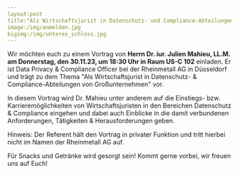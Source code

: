 ```yaml
---
layout:post
title:"Als Wirtschaftsjurist in Datenschutz- und Compliance-Abteilungen von Großunternehmen" - Vortrag von Dr. iur. Julien Mahieu, LL.M. am DO 30.11.2023, 18:30 Uhr, US-C 102
image:/img/anmelden.jpg
bigimg:/img/unteres_schloss.jpg
---
```


Wir möchten euch zu einem Vortrag von **Herrn Dr. iur. Julien Mahieu, LL.M. am Donnerstag, den 30.11.23, um 18:30 Uhr in Raum US-C 102** einladen.
Er ist Data Privacy & Compliance Officer bei der Rheinmetall AG in Düsseldorf und trägt zu dem Thema "Als Wirtschaftsjurist in Datenschutz- & Compliance-Abteilungen von Großunternehmen" vor.
 
In diesem Vortrag wird Dr. Mahieu unter anderem auf die Einstiegs- bzw. Karrieremöglichkeiten von Wirtschaftsjuristen in den Bereichen Datenschutz & Compliance eingehen und dabei auch Einblicke in die damit verbundenen Anforderungen, Tätigkeiten & Herausforderungen geben.
 
Hinweis: Der Referent hält den Vortrag in privater Funktion und tritt hierbei nicht im Namen der Rheinmetall AG auf.
 
Für Snacks und Getränke wird gesorgt sein! Kommt gerne vorbei, wir freuen uns auf Euch!
